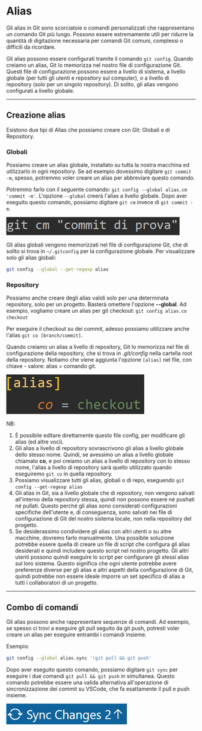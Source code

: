# Alias

Gli alias in Git sono scorciatoie o comandi personalizzati che rappresentano un comando Git più lungo. Possono essere estremamente utili per ridurre la quantità di digitazione necessaria per comandi Git comuni, complessi o difficili da ricordare.

Gli alias possono essere configurati tramite il comando `git config`. Quando creiamo un alias, Git lo memorizza nel nostro file di configurazione Git. Questi file di configurazione possono essere a livello di sistema, a livello globale (per tutti gli utenti e repository sul computer), o a livello di repository (solo per un singolo repository). Di solito, gli alias vengono configurati a livello globale.

---

## Creazione alias

Esistono due tipi di Alias che possiamo creare con Git: Globali e di Repository.

### Globali

Possiamo creare un alias globale, installato su tutta la nostra macchina ed utilizzarlo in ogni repository. Se ad esempio dovessimo digitare `git commit -m`, spesso, potremmo voler creare un alias per abbreviare questo comando.

Potremmo farlo con il seguente comando: `git config --global alias.cm 'commit -m'`. L'opzione `--global` creerà l'alias a livello globale. Dopo aver eseguito questo comando, possiamo digitare `git cm` invece di `git commit -m`.

![](./Attachments/Git-Img-58.png)

Gli alias globali vengono memorizzati nel file di configurazione Git, che di solito si trova in `~/.gitconfig` per la configurazione globale. Per visualizzare solo gli alias globali:

```sh
git config --global --get-regexp alias
```

### Repository

Possiamo anche creare degli alias validi solo per una determinata repository, solo per un progetto. Basterà omettere l'opzione **--global**. Ad esempio, vogliamo creare un alias per git checkout: `git config alias.co checkout`

Per eseguire il checkout su dei commit, adesso possiamo utilizzare anche l'alias `git co [branch/commit]`.

Quando creiamo un alias a livello di repository, Git lo memorizza nel file di configurazione della repository, che si trova in *.git/config* nella cartella root della repository. Notiamo che viene aggiunta l'opzione `[alias]` nel file, con chiave - valore: alias = comando git.

![](./Attachments/Git-Img-56.png)

NB:
1. È possibile editare direttamente questo file config, per modificare gli alias (ed altre voci).
2. Gli alias a livello di repository sovrascrivono gli alias a livello globale dello stesso nome. Quindi, se avessimo un alias a livello globale chiamato **co**, e poi creiamo un alias a livello di repository con lo stesso nome, l'alias a livello di repository sarà quello utilizzato quando eseguiremo `git co` in quella repository.
3. Possiamo visualizzare tutti gli alias, globali o di repo, eseguendo `git config --get-regexp alias`
4. Gli alias in Git, sia a livello globale che di repository, non vengono salvati all'interno della repository stessa, quindi non possono essere né pushati né pullati. Questo perché gli alias sono considerati configurazioni specifiche dell'utente e, di conseguenza, sono salvati nei file di configurazione di Git del nostro sistema locale, non nella repository del progetto.
5. Se desiderassimo condividere gli alias con altri utenti o su altre macchine, dovremo farlo manualmente. Una possibile soluzione potrebbe essere quella di creare un file di script che configura gli alias desiderati e quindi includere questo script nel nostro progetto. Gli altri utenti possono quindi eseguire lo script per configurare gli stessi alias sul loro sistema. Questo significa che ogni utente potrebbe avere preferenze diverse per gli alias e altri aspetti della configurazione di Git, quindi potrebbe non essere ideale imporre un set specifico di alias a tutti i collaboratori di un progetto.

---

## Combo di comandi

Gli alias possono anche rappresentare sequenze di comandi. Ad esempio, se spesso ci trovi a eseguire git pull seguito da git push, potresti voler creare un alias per eseguire entrambi i comandi insieme.

Esempio:

```sh
git config --global alias.sync '!git pull && git push'
```

Dopo aver eseguito questo comando, possiamo digitare `git sync` per eseguire i due comandi `git pull && git push` in simultanea. Questo comando potrebbe essere una valida alternativa all'operazione di sincronizzazione dei commit su VSCode, che fa esattamente il pull e push insieme.

![](./Attachments/Git-Img-57.png)